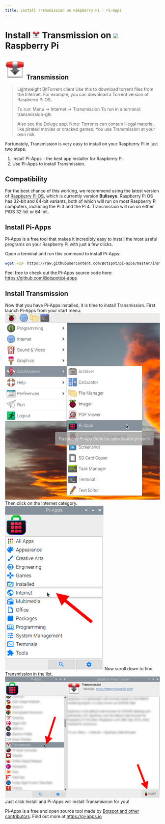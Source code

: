 ```yaml
---
title: Install Transmission on Raspberry Pi | Pi-Apps
---
```

<div class="simple-install-content content">

# Install <img src="/img/app-icons/Transmission/icon-64.png" height=24> Transmission on <img src=https://www.vectorlogo.zone/logos/raspberrypi/raspberrypi-icon.svg height=24> Raspberry Pi

## <img src="/img/app-icons/Transmission/icon-64.png"> Transmission
> Lightweight BitTorrent client
> Use this to download torrent files from the Internet. For example, you can download a Torrent version of Raspberry Pi OS.
> 
> To run: Menu -> Internet -> Transmission
> To run in a terminal: transmission-gtk
> 
> Also see the Deluge app.
> Note: Torrents can contain illegal material, like pirated movies or cracked games. You use Transmission at your own risk.

Fortunately, Transmission is very easy to install on your Raspberry Pi in just two steps.
1. Install Pi-Apps - the best app installer for Raspberry Pi.
2. Use Pi-Apps to install Transmission.
</div>
<div class="simple-install-content content">

## Compatibility
For the best chance of this working, we recommend using the latest version of [Raspberry Pi OS](https://www.raspberrypi.com/software/), which is currently version **Bullseye**.
Raspberry Pi OS has 32-bit and 64-bit variants, both of which will run on most Raspberry Pi computers, including the Pi 3 and the Pi 4.
Transmission will run on either PiOS 32-bit or 64-bit.
</div>
<div class="simple-install-content content">

## Install Pi-Apps

Pi-Apps is a free tool that makes it incredibly easy to install the most useful programs on your Raspberry Pi with just a few clicks.

Open a terminal and run this command to install Pi-Apps:
```bash
wget -qO- https://raw.githubusercontent.com/Botspot/pi-apps/master/install | bash
```
Feel free to check out the Pi-Apps source code here: https://github.com/Botspot/pi-apps
</div>
<div class="simple-install-content content">

## Install Transmission

Now that you have Pi-Apps installed, it is time to install Transmission.
First launch Pi-Apps from your start menu:
<img src="/img/start-menu.png">
Then click on the Internet category.
<img src="/img/category-selections/Internet.png">
Now scroll down to find Transmission in the list.
<img src="/img/app-icons/Transmission/app-selection.png">
Just click Install and Pi-Apps will install Transmission for you!
</div>
<div class="simple-install-content content">

Pi-Apps is a free and open source tool made by [Botspot and other contributors](/about/#contributors). Find out more at https://pi-apps.io
</div>
